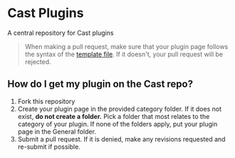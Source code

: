 # Cast Plugins
A central repository for Cast plugins

> When making a pull request, make sure that your plugin page follows the syntax of the [template file](https://github.com/CastProject/Plugins/blob/master/Template.md). If it doesn't, your pull request will be rejected.

## How do I get my plugin on the Cast repo?

1. Fork this repository
2. Create your plugin page in the provided category folder. If it does not exist, **do not create a folder.** Pick a folder that most relates to the category of your plugin. If none of the folders apply, put your plugin page in the General folder.
3. Submit a pull request. If it is denied, make any revisions requested and re-submit if possible.
